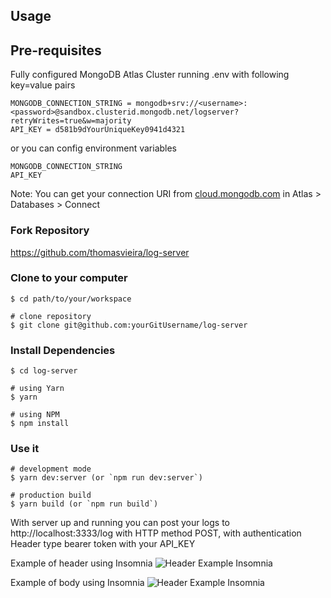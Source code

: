 ## Usage

## Pre-requisites
Fully configured MongoDB Atlas Cluster running
.env with following key=value pairs
```
MONGODB_CONNECTION_STRING = mongodb+srv://<username>:<password>@sandbox.clusterid.mongodb.net/logserver?retryWrites=true&w=majority
API_KEY = d581b9dYourUniqueKey0941d4321
```
or you can config environment variables
```
MONGODB_CONNECTION_STRING
API_KEY
```
Note: You can get your connection URI from [cloud.mongodb.com](https://cloud.mongodb.com/) in Atlas > Databases > Connect

### Fork Repository

https://github.com/thomasvieira/log-server

### Clone to your computer

```
$ cd path/to/your/workspace

# clone repository
$ git clone git@github.com:yourGitUsername/log-server
```

### Install Dependencies

```
$ cd log-server

# using Yarn
$ yarn

# using NPM
$ npm install
```

### Use it

```
# development mode
$ yarn dev:server (or `npm run dev:server`)

# production build
$ yarn build (or `npm run build`)
```

With server up and running you can post your logs to http://localhost:3333/log with HTTP method POST, with authentication Header type bearer token with your API_KEY

Example of header using Insomnia
![Header Example Insomnia]('./assets/authenticationHeader.jpg')

Example of body using Insomnia
![Header Example Insomnia]('./assets/authenticationHeader.jpg')

